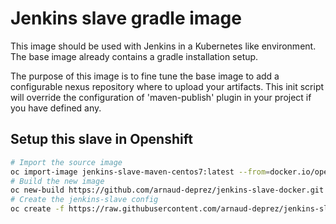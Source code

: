 # Jenkins slave gradle image

This image should be used with Jenkins in a Kubernetes like environment.
The base image already contains a gradle installation setup.

The purpose of this image is to fine tune the base image to add a configurable nexus
repository where to upload your artifacts.
This init script will override the configuration of 'maven-publish' plugin in your project
if you have defined any.

## Setup this slave in Openshift

```sh
# Import the source image
oc import-image jenkins-slave-maven-centos7:latest --from=docker.io/openshift/jenkins-slave-maven-centos7:latest --confirm
# Build the new image
oc new-build https://github.com/arnaud-deprez/jenkins-slave-docker.git --context-dir=slave-gradle --name=jenkins-slave-gradle-centos7
# Create the jenkins-slave config
oc create -f https://raw.githubusercontent.com/arnaud-deprez/jenkins-slave-docker/master/slave-gradle/openshift/slave-config.yml
```
